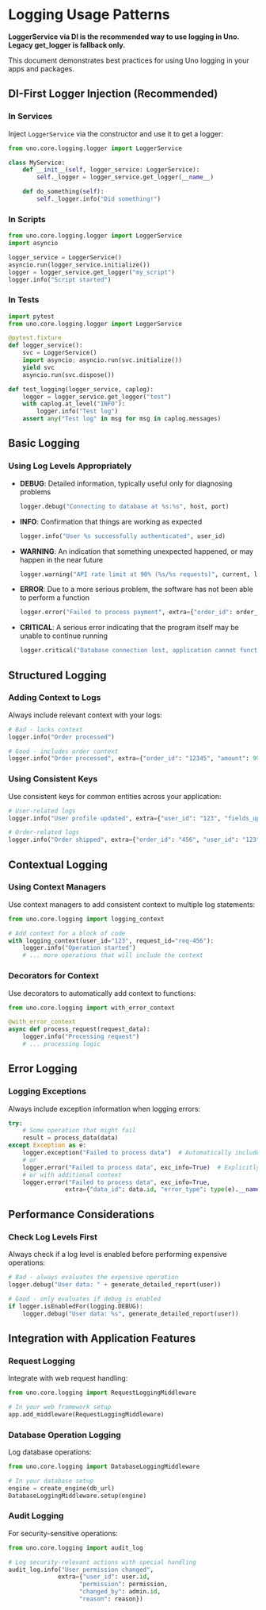 # Logging Usage Patterns

**LoggerService via DI is the recommended way to use logging in Uno. Legacy get_logger is fallback only.**

This document demonstrates best practices for using Uno logging in your apps and packages.

## DI-First Logger Injection (Recommended)

### In Services

Inject `LoggerService` via the constructor and use it to get a logger:

```python
from uno.core.logging.logger import LoggerService

class MyService:
    def __init__(self, logger_service: LoggerService):
        self._logger = logger_service.get_logger(__name__)

    def do_something(self):
        self._logger.info("Did something!")
```

### In Scripts

```python
from uno.core.logging.logger import LoggerService
import asyncio

logger_service = LoggerService()
asyncio.run(logger_service.initialize())
logger = logger_service.get_logger("my_script")
logger.info("Script started")
```

### In Tests

```python
import pytest
from uno.core.logging.logger import LoggerService

@pytest.fixture
def logger_service():
    svc = LoggerService()
    import asyncio; asyncio.run(svc.initialize())
    yield svc
    asyncio.run(svc.dispose())

def test_logging(logger_service, caplog):
    logger = logger_service.get_logger("test")
    with caplog.at_level("INFO"):
        logger.info("Test log")
    assert any("Test log" in msg for msg in caplog.messages)
```

## Basic Logging

### Using Log Levels Appropriately

- **DEBUG**: Detailed information, typically useful only for diagnosing problems

  ```python
  logger.debug("Connecting to database at %s:%s", host, port)
  ```

- **INFO**: Confirmation that things are working as expected

  ```python
  logger.info("User %s successfully authenticated", user_id)
  ```

- **WARNING**: An indication that something unexpected happened, or may happen in the near future

  ```python
  logger.warning("API rate limit at 90% (%s/%s requests)", current, limit)
  ```

- **ERROR**: Due to a more serious problem, the software has not been able to perform a function

  ```python
  logger.error("Failed to process payment", extra={"order_id": order_id, "error_code": error_code})
  ```

- **CRITICAL**: A serious error indicating that the program itself may be unable to continue running

  ```python
  logger.critical("Database connection lost, application cannot function")
  ```

## Structured Logging

### Adding Context to Logs

Always include relevant context with your logs:

```python
# Bad - lacks context
logger.info("Order processed")

# Good - includes order context
logger.info("Order processed", extra={"order_id": "12345", "amount": 99.95, "currency": "USD"})
```

### Using Consistent Keys

Use consistent keys for common entities across your application:

```python
# User-related logs
logger.info("User profile updated", extra={"user_id": "123", "fields_updated": ["name", "email"]})

# Order-related logs
logger.info("Order shipped", extra={"order_id": "456", "user_id": "123", "shipping_method": "express"})
```

## Contextual Logging

### Using Context Managers

Use context managers to add consistent context to multiple log statements:

```python
from uno.core.logging import logging_context

# Add context for a block of code
with logging_context(user_id="123", request_id="req-456"):
    logger.info("Operation started")
    # ... more operations that will include the context
```

### Decorators for Context

Use decorators to automatically add context to functions:

```python
from uno.core.logging import with_error_context

@with_error_context
async def process_request(request_data):
    logger.info("Processing request")
    # ... processing logic
```

## Error Logging

### Logging Exceptions

Always include exception information when logging errors:

```python
try:
    # Some operation that might fail
    result = process_data(data)
except Exception as e:
    logger.exception("Failed to process data")  # Automatically includes traceback
    # or
    logger.error("Failed to process data", exc_info=True)  # Explicitly include traceback
    # or with additional context
    logger.error("Failed to process data", exc_info=True, 
                extra={"data_id": data.id, "error_type": type(e).__name__})
```

## Performance Considerations

### Check Log Levels First

Always check if a log level is enabled before performing expensive operations:

```python
# Bad - always evaluates the expensive operation
logger.debug("User data: " + generate_detailed_report(user))

# Good - only evaluates if debug is enabled
if logger.isEnabledFor(logging.DEBUG):
    logger.debug("User data: %s", generate_detailed_report(user))
```

## Integration with Application Features

### Request Logging

Integrate with web request handling:

```python
from uno.core.logging import RequestLoggingMiddleware

# In your web framework setup
app.add_middleware(RequestLoggingMiddleware)
```

### Database Operation Logging

Log database operations:

```python
from uno.core.logging import DatabaseLoggingMiddleware

# In your database setup
engine = create_engine(db_url)
DatabaseLoggingMiddleware.setup(engine)
```

### Audit Logging

For security-sensitive operations:

```python
from uno.core.logging import audit_log

# Log security-relevant actions with special handling
audit_log.info("User permission changed", 
              extra={"user_id": user.id, 
                    "permission": permission,
                    "changed_by": admin.id,
                    "reason": reason})
```
